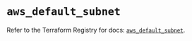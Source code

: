# `aws_default_subnet`

Refer to the Terraform Registry for docs: [`aws_default_subnet`](https://registry.terraform.io/providers/hashicorp/aws/6.4.0/docs/resources/default_subnet).

